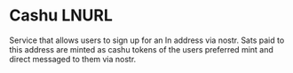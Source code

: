 # Cashu LNURL

Service that allows users to sign up for an ln address via nostr. 
Sats paid to this address are minted as cashu tokens of the users preferred mint and direct messaged to them via nostr.

